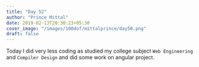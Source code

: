 ```yaml
---
title: "Day 52"
author: "Prince Mittal"
date: 2019-02-13T20:30:23+05:30
cover_image: "/images/100dof/mittalprince/day50.png"
draft: false
---
```


Today I did very less coding as studied my college subject `Web Engineering` and `Compiler Design` and did some work on angular project.